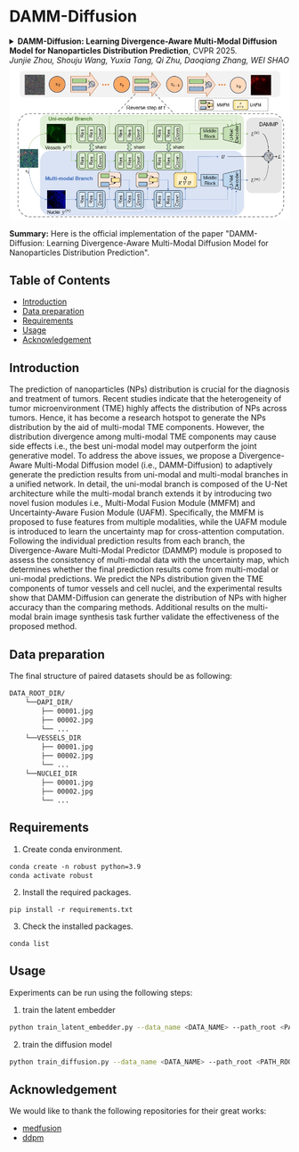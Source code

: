 # DAMM-Diffusion
<details>
<summary>
  <b>DAMM-Diffusion: Learning Divergence-Aware Multi-Modal Diffusion Model for Nanoparticles Distribution Prediction</b>, CVPR 2025.
  <!-- <a href="https://arxiv.org/abs/2306.08330" target="blank">[arxiv]</a>
  <a href="https://openaccess.thecvf.com/content/ICCV2023/papers/Xu_Multimodal_Optimal_Transport-based_Co-Attention_Transformer_with_Global_Structure_Consistency_for_ICCV_2023_paper.pdf" target="blank">[paper]</a> -->
  <br><em>Junjie Zhou, Shouju Wang, Yuxia Tang, Qi Zhu, Daoqiang Zhang, WEI SHAO</em></br>
</summary>

</details>

<img src="assets/Figure_overview.jpg" width="1500px" align="center" />

**Summary:** Here is the official implementation of the paper "DAMM-Diffusion: Learning Divergence-Aware Multi-Modal Diffusion Model for Nanoparticles Distribution Prediction".

## Table of Contents
- [Introduction](#introduction)
- [Data preparation](#data-preparation)
- [Requirements](#requirements)
- [Usage](#Usage)
- [Acknowledgement](#acknowledgement)

## Introduction

  The prediction of nanoparticles (NPs) distribution is crucial for the diagnosis and treatment of tumors. Recent studies indicate that the heterogeneity of tumor microenvironment (TME) highly affects the distribution of NPs across tumors. Hence, it has become a research hotspot to generate the NPs distribution by the aid of multi-modal TME components. However, the distribution divergence among multi-modal TME components may cause side effects i.e., the best uni-modal model may outperform the joint generative model. To address the above issues, we propose a Divergence-Aware Multi-Modal Diffusion model (i.e., DAMM-Diffusion) to adaptively generate the prediction results from uni-modal and multi-modal branches in a unified network. In detail, the uni-modal branch is composed of the U-Net architecture while the multi-modal branch extends it by introducing two novel fusion modules i.e., Multi-Modal Fusion Module (MMFM) and Uncertainty-Aware Fusion Module (UAFM). Specifically, the MMFM is proposed to fuse features from multiple modalities, while the UAFM module is introduced to learn the uncertainty map for cross-attention computation. Following the individual prediction results from each branch, the Divergence-Aware Multi-Modal Predictor (DAMMP) module is proposed to assess the consistency of multi-modal data with the uncertainty map, which determines whether the final prediction results come from  multi-modal or uni-modal predictions. We predict the NPs distribution given the TME components of tumor vessels and cell nuclei, and the experimental results show that DAMM-Diffusion can generate the distribution of NPs with higher accuracy than the comparing methods. Additional results on the multi-modal brain image synthesis task further validate the effectiveness of the proposed method.

## Data preparation 
The final structure of paired datasets should be as following:
```
DATA_ROOT_DIR/
    └──DAPI_DIR/
        ├── 00001.jpg
        ├── 00002.jpg
        └── ...
    └──VESSELS_DIR
        ├── 00001.jpg
        ├── 00002.jpg
        └── ...
    └──NUCLEI_DIR
        ├── 00001.jpg
        ├── 00002.jpg
        └── ...
```

## Requirements

1. Create conda environment.
```
conda create -n robust python=3.9
conda activate robust
```
2. Install the required packages.
```
pip install -r requirements.txt
```
3. Check the installed packages.
```
conda list
```

## Usage
Experiments can be run using the following steps:

1. train the latent embedder
```bash
python train_latent_embedder.py --data_name <DATA_NAME> --path_root <PATH_ROOT> --img_size <IMG_SIZE> --batchsize <BATCHSIZE> 
```

2. train the diffusion model
```bash
python train_diffusion.py --data_name <DATA_NAME> --path_root <PATH_ROOT> --img_size <IMG_SIZE> --batchsize <BATCHSIZE> --ckp_dapi <CKP_DAPI> --ckp_vessels <CKP_VESSELS> --ckp_nuclei <CKP_NUCLEI>
```

## Acknowledgement
We would like to thank the following repositories for their great works:
- [medfusion](https://github.com/mueller-franzes/medfusion)
- [ddpm](https://github.com/mueller-franzes/medfusion?tab=readme-ov-file)

<!-- ## License & Citation
This project is licensed under the Apache-2.0 License.

If you find this work useful, please cite our paper:
```
@inproceedings{zhang2023prototypical,
  title={Prototypical Information Bottlenecking and Disentangling for Multimodal Cancer Survival Prediction},
  author={Zhang, Yilan and Xu, Yingxue and Chen, Jianqi and Xie, Fengying and Chen, Hao},
  booktitle={The Twelfth International Conference on Learning Representations},
  year={2024}
}
``` -->